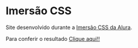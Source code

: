 # Imersão CSS

Site desenvolvido durante a [Imersão CSS da Alura](https://www.alura.com.br/imersao-css).

Para conferir o resultado [Clique aqui!!]('https://luanacarolina.github.io/imersaocss/')
